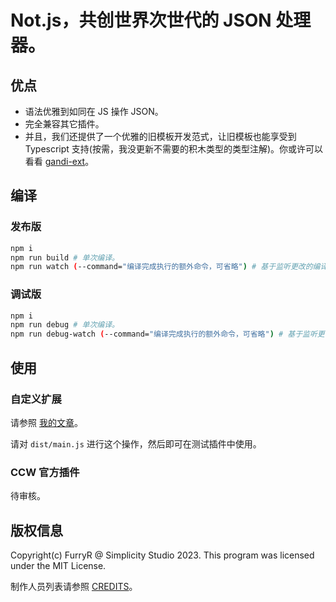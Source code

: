 # Not.js，共创世界次世代的 JSON 处理器。

## 优点

- 语法优雅到如同在 JS 操作 JSON。
- 完全兼容其它插件。
- 并且，我们还提供了一个优雅的旧模板开发范式，让旧模板也能享受到 Typescript 支持(按需，我没更新不需要的积木类型的类型注解)。你或许可以看看 [gandi-ext](https://github.com/FurryR/gandi-ext)。

## 编译

### 发布版

```bash
npm i
npm run build # 单次编译。
npm run watch (--command="编译完成执行的额外命令，可省略") # 基于监听更改的编译。
```

### 调试版

```bash
npm i
npm run debug # 单次编译。
npm run debug-watch (--command="编译完成执行的额外命令，可省略") # 基于监听更改的编译。
```

## 使用

### 自定义扩展

请参照 [我的文章](https://www.ccw.site/post/109edca6-8fd7-4e9c-8462-dcc06ec38988)。

请对 `dist/main.js` 进行这个操作，然后即可在测试插件中使用。

### CCW 官方插件

待审核。

## 版权信息

Copyright(c) FurryR @ Simplicity Studio 2023.
This program was licensed under the MIT License.

制作人员列表请参照 [CREDITS](./CREDITS.md)。

